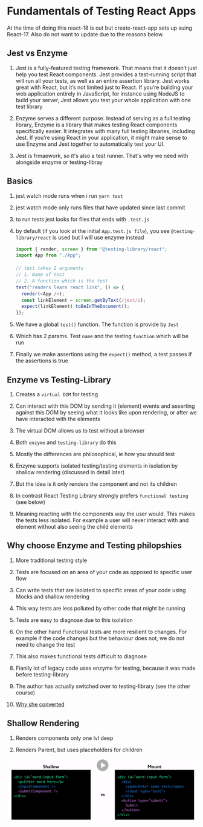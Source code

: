 # Fundamentals of Testing React Apps

At the time of doing this react-18 is out but create-react-app sets up suing React-17. Also do not want to update due to the reasons below.

## Jest vs Enzyme

1. Jest is a fully-featured testing framework. That means that it doesn’t just help you test React components. Jest provides a test-running script that will run all your tests, as well as an entire assertion library. Jest works great with React, but it’s not limited just to React. If you’re building your web application entirely in JavaScript, for instance using NodeJS to build your server, Jest allows you test your whole application with one test library

2. Enzyme serves a different purpose. Instead of serving as a full testing library, Enzyme is a library that makes testing React components specifically easier. It integrates with many full testing libraries, including Jest. If you’re using React in your application, it might make sense to use Enzyme and Jest together to automatically test your UI.

3. Jest is frmaework, so it's also a test runner. That's why we need with alongside enzyme or testing-libray

## Basics

1. jest watch mode runs when i run `yarn test`

2. jest watch mode only runs files that have updated since last commit

3. to run tests jest looks for files that ends with `.test.js`

4. by default (if you look at the initial `App.test.js file`), you see `@testing-library/react` is used but I will use enzyme instead

   ```js
   import { render, screen } from "@testing-library/react";
   import App from "./App";

   // test takes 2 arguments
   // 1. Name of test
   // 2. A function which is the test
   test("renders learn react link", () => {
     render(<App />);
     const linkElement = screen.getByText(/jest/i);
     expect(linkElement).toBeInTheDocument();
   });
   ```

5. We have a global `test()` function. The function is provide by `Jest`

6. Which has 2 params. Test `name` and the testing `function` which will be run

7. Finally we make assertions using the `expect()` method, a test passes if the assertions is true

## Enzyme vs Testing-Library

1. Creates a `virtual DOM` for testing

2. Can interact with this DOM by sending it (element) events and asserting against this DOM by seeing what it looks like upon rendering, or after we have interacted with the elements

3. The virtual DOM allows us to test without a browser

4. Both `enzyme` and `testing-library` do this

5. Mostly the differences are philosophical, ie how you should test

6. Enzyme supports isolated testing/testing elements in isolation by shallow rendering (discussed in detail later)

7. But the idea is it only renders the component and not its children

8. In contrast React Testing Library strongly prefers `functional testing` (see below)

9. Meaning reacting with the components way the user would. This makes the tests less isolated. For example a user will never interact with and element without also seeing the child elements

## Why choose Enzyme and Testing philopshies

1. More traditional testing style

2. Tests are focused on an area of your code as opposed to specific user flow

3. Can write tests that are isolated to specific areas of your code using Mocks and shallow rendering

4. This way tests are less polluted by other code that might be running

5. Tests are easy to diagnose due to this isolation

6. On the other hand Functional tests are more resilient to changes. For example if the code changes but the behaviour does not, we do not need to change the test

7. This also makes functional tests difficult to diagnose

8. Fianlly lot of legacy code uses enzyme for testing, because it was made before testing-library

9. The author has actually switched over to testing-library (see the other course)

10. [Why she converted](https://bonniedotdev.medium.com/testing-react-a-converts-journey-from-enzyme-to-testing-library-70f85eebb674)

## Shallow Rendering

1. Renders components only one lvl deep

2. Renders Parent, but uses placeholders for children

![Shallow vs Full/Deep Rendering (Mounted)](./images/shallow-vs-mount.png)
